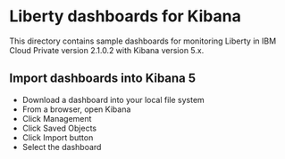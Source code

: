 # Liberty dashboards for Kibana
This directory contains sample dashboards for monitoring Liberty in IBM Cloud Private version 2.1.0.2 with Kibana version 5.x.

## Import dashboards into Kibana 5

- Download a dashboard into your local file system
- From a browser, open Kibana
- Click Management
- Click Saved Objects 
- Click Import button
- Select the dashboard

